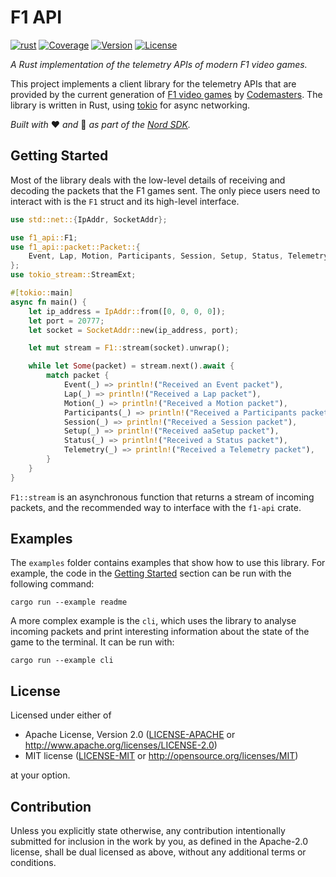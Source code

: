 # F1 API

[![rust](https://github.com/nordsdk/f1-api/workflows/rust/badge.svg)](https://github.com/nordsdk/f1-api/actions)
[![Coverage](https://img.shields.io/codecov/c/gh/nordsdk/f1-api)](https://codecov.io/gh/nordsdk/f1-api)
[![Version](https://img.shields.io/crates/v/f1-api)][crate]
[![License](https://img.shields.io/crates/l/f1-api)][crate]

_A Rust implementation of the telemetry APIs of modern F1 video games._

This project implements a client library for the telemetry APIs that are
provided by the current generation of [F1 video games][f1] by [Codemasters].
The library is written in Rust, using [tokio] for async networking.

_Built with_ ❤ _and_ 🦀 _as part of the [Nord SDK](https://github.com/nordsdk)._

## Getting Started

Most of the library deals with the low-level details of receiving and decoding
the packets that the F1 games sent. The only piece users need to interact with
is the `F1` struct and its high-level interface.

```rust
use std::net::{IpAddr, SocketAddr};

use f1_api::F1;
use f1_api::packet::Packet::{
    Event, Lap, Motion, Participants, Session, Setup, Status, Telemetry
};
use tokio_stream::StreamExt;

#[tokio::main]
async fn main() {
    let ip_address = IpAddr::from([0, 0, 0, 0]);
    let port = 20777;
    let socket = SocketAddr::new(ip_address, port);

    let mut stream = F1::stream(socket).unwrap();

    while let Some(packet) = stream.next().await {
        match packet {
            Event(_) => println!("Received an Event packet"),
            Lap(_) => println!("Received a Lap packet"),
            Motion(_) => println!("Received a Motion packet"),
            Participants(_) => println!("Received a Participants packet"),
            Session(_) => println!("Received a Session packet"),
            Setup(_) => println!("Received aaSetup packet"),
            Status(_) => println!("Received a Status packet"),
            Telemetry(_) => println!("Received a Telemetry packet"),
        }
    }
}
```

`F1::stream` is an asynchronous function that returns a stream of incoming
packets, and the recommended way to interface with the `f1-api` crate.

## Examples

The `examples` folder contains examples that show how to use this library. For
example, the code in the [Getting Started](#getting-started) section can be run
with the following command:

```shell script
cargo run --example readme
```

A more complex example is the `cli`, which uses the library to analyse incoming
packets and print interesting information about the state of the game to the
terminal. It can be run with:

```shell script
cargo run --example cli
```

## License

Licensed under either of

- Apache License, Version 2.0 ([LICENSE-APACHE](LICENSE-APACHE) or <http://www.apache.org/licenses/LICENSE-2.0>)
- MIT license ([LICENSE-MIT](LICENSE-MIT) or <http://opensource.org/licenses/MIT>)

at your option.

## Contribution

Unless you explicitly state otherwise, any contribution intentionally submitted
for inclusion in the work by you, as defined in the Apache-2.0 license, shall be
dual licensed as above, without any additional terms or conditions.

[crate]: https://crates.io/crates/f1-api
[codemasters]: https://www.codemasters.com/
[f1]: https://www.codemasters.com/game/f1-2019/
[tokio]: https://tokio.rs/
